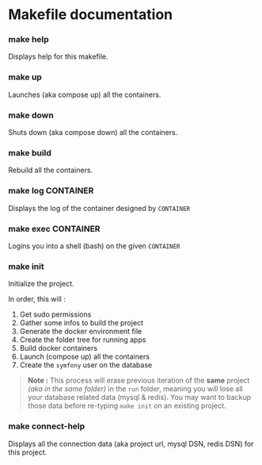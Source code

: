 # Makefile documentation

### make help
Displays help for this makefile.

### make up
Launches (aka compose up) all the containers.

### make down
Shuts down (aka compose down) all the containers.

### make build
Rebuild all the containers.

### make log CONTAINER
Displays the log of the container designed by `CONTAINER`

### make exec CONTAINER
Logins you into a shell (bash) on the given `CONTAINER`

### make init
Initialize the project.

In order, this will :
1. Get sudo permissions
2. Gather some infos to build the project
3. Generate the docker environment file
4. Create the folder tree for running apps
5. Build docker containers
6. Launch (compose up) all the containers
7. Create the `symfony` user on the database

> **Note :** This process will erase previous iteration of the **same** project *(aka in the same folder)* in the `run` folder, meaning you will lose all your database related data (mysql & redis). You may want to backup those data before re-typing `make init` on an existing project.

### make connect-help
Displays all the connection data (aka project url, mysql DSN, redis DSN) for this project.